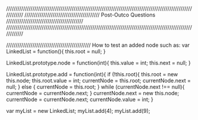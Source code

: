 ////////////////////////////////////////////////////////////////////////////////////////////////////////////
////////////////////////////////////////    Post-Outco Questions   /////////////////////////////////////////
////////////////////////////////////////////////////////////////////////////////////////////////////////////


/////////////////////////////////////////////     How to test an added node such as:
var LinkedList = function(){
  this.root = null;
}

LinkedList.prototype.node = function(int){
  this.value = int;
  this.next = null;
}

LinkedList.prototype.add = function(int){
  if (!this.root){
    this.root = new this.node;
    this.root.value = int;
    currentNode = this.root;
    currentNode.next = null;
  }
  else {
    currentNode = this.root;
  }
  while (currentNode.next !== null){
    currentNode = currentNode.next;
  }
  currentNode.next = new this.node;
  currentNode = currentNode.next;
  currentNode.value = int;
}

var myList = new LinkedList;
myList.add(4);
myList.add(9);
